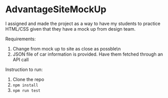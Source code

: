 # AdvantageSiteMockUp
I assigned and made the project as a way to have my students to practice HTML/CSS given that they have a mock up from design team. 

Requirements:

1. Change from mock up to site as close as possble\n
2. JSON file of car information is provided. Have them fetched through an API call

Instruction to run:

1. Clone the repo
2. `npm install`
3. `npm run test`
